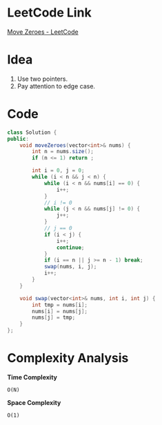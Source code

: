 # LeetCode Link

[Move Zeroes - LeetCode](https://leetcode.com/problems/move-zeroes/description/?envType=study-plan-v2&envId=leetcode-75)

# Idea

1.   Use two pointers.
2.   Pay attention to edge case.

# Code

```java
class Solution {
public:
    void moveZeroes(vector<int>& nums) {
        int n = nums.size();
        if (n <= 1) return ;

        int i = 0, j = 0;
        while (i < n && j < n) {
            while (i < n && nums[i] == 0) {
                i++;
            }
            // i != 0
            while (j < n && nums[j] != 0) {
                j++;
            }
            // j == 0
            if (i < j) {
                i++;
                continue;
            }
            if (i == n || j >= n - 1) break;
            swap(nums, i, j);
            i++;
        }
    }

    void swap(vector<int>& nums, int i, int j) {
        int tmp = nums[i];
        nums[i] = nums[j];
        nums[j] = tmp;
    }
};
```

# Complexity Analysis

**Time Complexity**

`O(N)`

**Space Complexity**

`O(1)`

